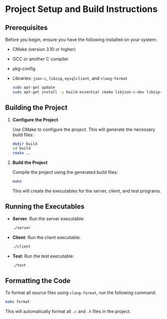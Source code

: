 # Project Setup and Build Instructions

## Prerequisites

Before you begin, ensure you have the following installed on your system:

- CMake (version 3.10 or higher)
- GCC or another C compiler
- pkg-config
- Libraries: `json-c`, `libzip`, `mysqlclient`, and `clang-format`

  ```bash
  sudo apt-get update
  sudo apt-get install -y build-essential cmake libjson-c-dev libzip-dev libmysqlclient-dev clang-format
  ```

## Building the Project

1. **Configure the Project**

   Use CMake to configure the project. This will generate the necessary build files:

   ```bash
   mkdir build
   cd build
   cmake ..
   ```

2. **Build the Project**

   Compile the project using the generated build files:

   ```bash
   make
   ```

   This will create the executables for the server, client, and test programs.

## Running the Executables

- **Server**: Run the server executable:

  ```bash
  ./server
  ```

- **Client**: Run the client executable:

  ```bash
  ./client
  ```

- **Test**: Run the test executable:

  ```bash
  ./test
  ```

## Formatting the Code

To format all source files using `clang-format`, run the following command:

```bash
make format
```

This will automatically format all `.c` and `.h` files in the project.
